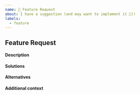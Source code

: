 ```yaml
---
name: 🚀 Feature Request
about: I have a suggestion (and may want to implement it 🙂)!
labels: 
  - feature
---
```


## Feature Request

#### Description
<!-- Is your feature request related to a problem? Please describe.
A clear and concise description of what the problem is. Ex. I have an issue when [...] -->

#### Solutions
<!-- Describe the solution you'd like
A clear and concise description of what you want to happen. Add any considered drawbacks. -->

#### Alternatives
<!-- Describe alternatives you've considered
A clear and concise description of any alternative solutions or features you've considered. -->

#### Additional context
<!-- Teachability, Documentation, Adoption, Migration Strategy
If you can, explain how users will be able to use this and possibly write out a version the docs.
Maybe a screenshot or design? -->
